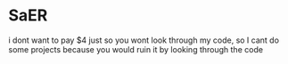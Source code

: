 # SaER
i dont want to pay $4 just so you wont look through my code, so I cant do some projects because you would ruin it by looking through the code
